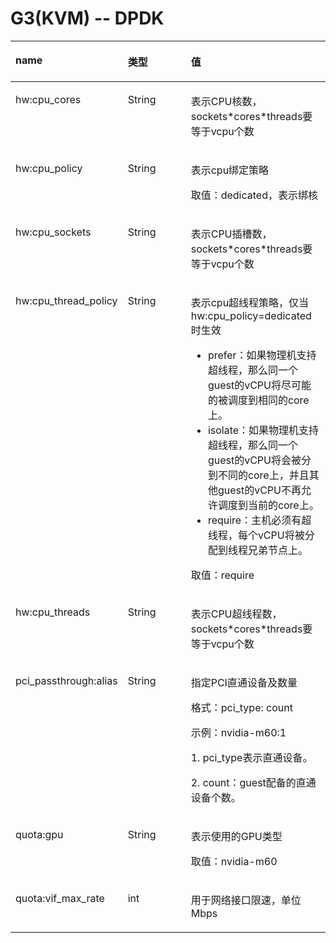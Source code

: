 # G3\(KVM\)  -- DPDK<a name="ZH-CN_TOPIC_0114104005"></a>

<a name="zh-cn_topic_0114079827_table58978167"></a>
<table><thead align="left"><tr id="zh-cn_topic_0114079827_row35162951"><th class="cellrowborder" valign="top" width="33%" id="mcps1.1.4.1.1"><p id="zh-cn_topic_0114079827_p29626789"><a name="zh-cn_topic_0114079827_p29626789"></a><a name="zh-cn_topic_0114079827_p29626789"></a>name</p>
</th>
<th class="cellrowborder" valign="top" width="22%" id="mcps1.1.4.1.2"><p id="zh-cn_topic_0114079827_p50959748"><a name="zh-cn_topic_0114079827_p50959748"></a><a name="zh-cn_topic_0114079827_p50959748"></a>类型</p>
</th>
<th class="cellrowborder" valign="top" width="45%" id="mcps1.1.4.1.3"><p id="zh-cn_topic_0114079827_p34098956"><a name="zh-cn_topic_0114079827_p34098956"></a><a name="zh-cn_topic_0114079827_p34098956"></a>值</p>
</th>
</tr>
</thead>
<tbody><tr id="zh-cn_topic_0114079827_row10552036"><td class="cellrowborder" valign="top" width="33%" headers="mcps1.1.4.1.1 "><p id="zh-cn_topic_0114079827_p49408564"><a name="zh-cn_topic_0114079827_p49408564"></a><a name="zh-cn_topic_0114079827_p49408564"></a>hw:cpu_cores</p>
</td>
<td class="cellrowborder" valign="top" width="22%" headers="mcps1.1.4.1.2 "><p id="zh-cn_topic_0114079827_p42670757"><a name="zh-cn_topic_0114079827_p42670757"></a><a name="zh-cn_topic_0114079827_p42670757"></a>String</p>
</td>
<td class="cellrowborder" valign="top" width="45%" headers="mcps1.1.4.1.3 "><p id="zh-cn_topic_0114079827_p33779294"><a name="zh-cn_topic_0114079827_p33779294"></a><a name="zh-cn_topic_0114079827_p33779294"></a>表示CPU核数，sockets*cores*threads要等于vcpu个数</p>
</td>
</tr>
<tr id="zh-cn_topic_0114079827_row35578198"><td class="cellrowborder" valign="top" width="33%" headers="mcps1.1.4.1.1 "><p id="zh-cn_topic_0114079827_p63261775"><a name="zh-cn_topic_0114079827_p63261775"></a><a name="zh-cn_topic_0114079827_p63261775"></a>hw:cpu_policy</p>
</td>
<td class="cellrowborder" valign="top" width="22%" headers="mcps1.1.4.1.2 "><p id="zh-cn_topic_0114079827_p23930149"><a name="zh-cn_topic_0114079827_p23930149"></a><a name="zh-cn_topic_0114079827_p23930149"></a>String</p>
</td>
<td class="cellrowborder" valign="top" width="45%" headers="mcps1.1.4.1.3 "><p id="zh-cn_topic_0114079827_p59293887"><a name="zh-cn_topic_0114079827_p59293887"></a><a name="zh-cn_topic_0114079827_p59293887"></a>表示cpu绑定策略</p>
<p id="zh-cn_topic_0114079827_p63882937"><a name="zh-cn_topic_0114079827_p63882937"></a><a name="zh-cn_topic_0114079827_p63882937"></a>取值：dedicated，表示绑核</p>
</td>
</tr>
<tr id="zh-cn_topic_0114079827_row38075525"><td class="cellrowborder" valign="top" width="33%" headers="mcps1.1.4.1.1 "><p id="zh-cn_topic_0114079827_p64218721"><a name="zh-cn_topic_0114079827_p64218721"></a><a name="zh-cn_topic_0114079827_p64218721"></a>hw:cpu_sockets</p>
</td>
<td class="cellrowborder" valign="top" width="22%" headers="mcps1.1.4.1.2 "><p id="zh-cn_topic_0114079827_p34333880"><a name="zh-cn_topic_0114079827_p34333880"></a><a name="zh-cn_topic_0114079827_p34333880"></a>String</p>
</td>
<td class="cellrowborder" valign="top" width="45%" headers="mcps1.1.4.1.3 "><p id="zh-cn_topic_0114079827_p29580916"><a name="zh-cn_topic_0114079827_p29580916"></a><a name="zh-cn_topic_0114079827_p29580916"></a>表示CPU插槽数，sockets*cores*threads要等于vcpu个数</p>
</td>
</tr>
<tr id="zh-cn_topic_0114079827_row64901660"><td class="cellrowborder" valign="top" width="33%" headers="mcps1.1.4.1.1 "><p id="zh-cn_topic_0114079827_p22543082"><a name="zh-cn_topic_0114079827_p22543082"></a><a name="zh-cn_topic_0114079827_p22543082"></a>hw:cpu_thread_policy</p>
</td>
<td class="cellrowborder" valign="top" width="22%" headers="mcps1.1.4.1.2 "><p id="zh-cn_topic_0114079827_p14050320"><a name="zh-cn_topic_0114079827_p14050320"></a><a name="zh-cn_topic_0114079827_p14050320"></a>String</p>
</td>
<td class="cellrowborder" valign="top" width="45%" headers="mcps1.1.4.1.3 "><p id="zh-cn_topic_0114079827_p64334135"><a name="zh-cn_topic_0114079827_p64334135"></a><a name="zh-cn_topic_0114079827_p64334135"></a>表示cpu超线程策略，仅当hw:cpu_policy=dedicated时生效</p>
<a name="ul45594585397"></a><a name="ul45594585397"></a><ul id="ul45594585397"><li>prefer：如果物理机支持超线程，那么同一个guest的vCPU将尽可能的被调度到相同的core上。</li><li>isolate：如果物理机支持超线程，那么同一个guest的vCPU将会被分到不同的core上，并且其他guest的vCPU不再允许调度到当前的core上。</li><li>require：主机必须有超线程，每个vCPU将被分配到线程兄弟节点上。</li></ul>
<p id="zh-cn_topic_0114079827_p48616614"><a name="zh-cn_topic_0114079827_p48616614"></a><a name="zh-cn_topic_0114079827_p48616614"></a>取值：require</p>
</td>
</tr>
<tr id="zh-cn_topic_0114079827_row34896348"><td class="cellrowborder" valign="top" width="33%" headers="mcps1.1.4.1.1 "><p id="zh-cn_topic_0114079827_p8031928"><a name="zh-cn_topic_0114079827_p8031928"></a><a name="zh-cn_topic_0114079827_p8031928"></a>hw:cpu_threads</p>
</td>
<td class="cellrowborder" valign="top" width="22%" headers="mcps1.1.4.1.2 "><p id="zh-cn_topic_0114079827_p46606392"><a name="zh-cn_topic_0114079827_p46606392"></a><a name="zh-cn_topic_0114079827_p46606392"></a>String</p>
</td>
<td class="cellrowborder" valign="top" width="45%" headers="mcps1.1.4.1.3 "><p id="zh-cn_topic_0114079827_p17021380"><a name="zh-cn_topic_0114079827_p17021380"></a><a name="zh-cn_topic_0114079827_p17021380"></a>表示CPU超线程数，sockets*cores*threads要等于vcpu个数</p>
</td>
</tr>
<tr id="zh-cn_topic_0114079827_row18974699"><td class="cellrowborder" valign="top" width="33%" headers="mcps1.1.4.1.1 "><p id="zh-cn_topic_0114079827_p60555637"><a name="zh-cn_topic_0114079827_p60555637"></a><a name="zh-cn_topic_0114079827_p60555637"></a>pci_passthrough:alias</p>
</td>
<td class="cellrowborder" valign="top" width="22%" headers="mcps1.1.4.1.2 "><p id="zh-cn_topic_0114079827_p6059584"><a name="zh-cn_topic_0114079827_p6059584"></a><a name="zh-cn_topic_0114079827_p6059584"></a>String</p>
</td>
<td class="cellrowborder" valign="top" width="45%" headers="mcps1.1.4.1.3 "><p id="zh-cn_topic_0114079827_p21064308"><a name="zh-cn_topic_0114079827_p21064308"></a><a name="zh-cn_topic_0114079827_p21064308"></a>指定PCI直通设备及数量</p>
<p id="zh-cn_topic_0114079827_p55361044"><a name="zh-cn_topic_0114079827_p55361044"></a><a name="zh-cn_topic_0114079827_p55361044"></a>格式：pci_type: count</p>
<p id="zh-cn_topic_0114079827_p28487351"><a name="zh-cn_topic_0114079827_p28487351"></a><a name="zh-cn_topic_0114079827_p28487351"></a>示例：nvidia-m60:1</p>
<p id="zh-cn_topic_0114079827_p55059575"><a name="zh-cn_topic_0114079827_p55059575"></a><a name="zh-cn_topic_0114079827_p55059575"></a>1. pci_type表示直通设备。</p>
<p id="zh-cn_topic_0114079827_p25774132"><a name="zh-cn_topic_0114079827_p25774132"></a><a name="zh-cn_topic_0114079827_p25774132"></a>2. count：guest配备的直通设备个数。</p>
</td>
</tr>
<tr id="zh-cn_topic_0114079827_row30640599"><td class="cellrowborder" valign="top" width="33%" headers="mcps1.1.4.1.1 "><p id="zh-cn_topic_0114079827_p65969435"><a name="zh-cn_topic_0114079827_p65969435"></a><a name="zh-cn_topic_0114079827_p65969435"></a>quota:gpu</p>
</td>
<td class="cellrowborder" valign="top" width="22%" headers="mcps1.1.4.1.2 "><p id="zh-cn_topic_0114079827_p41924012"><a name="zh-cn_topic_0114079827_p41924012"></a><a name="zh-cn_topic_0114079827_p41924012"></a>String</p>
</td>
<td class="cellrowborder" valign="top" width="45%" headers="mcps1.1.4.1.3 "><p id="zh-cn_topic_0114079827_p40401777"><a name="zh-cn_topic_0114079827_p40401777"></a><a name="zh-cn_topic_0114079827_p40401777"></a>表示使用的GPU类型</p>
<p id="zh-cn_topic_0114079827_p28071674"><a name="zh-cn_topic_0114079827_p28071674"></a><a name="zh-cn_topic_0114079827_p28071674"></a>取值：nvidia-m60</p>
</td>
</tr>
<tr id="zh-cn_topic_0114079827_row51318482"><td class="cellrowborder" valign="top" width="33%" headers="mcps1.1.4.1.1 "><p id="zh-cn_topic_0114079827_p63156409"><a name="zh-cn_topic_0114079827_p63156409"></a><a name="zh-cn_topic_0114079827_p63156409"></a>quota:vif_max_rate</p>
</td>
<td class="cellrowborder" valign="top" width="22%" headers="mcps1.1.4.1.2 "><p id="zh-cn_topic_0114079827_p15395467"><a name="zh-cn_topic_0114079827_p15395467"></a><a name="zh-cn_topic_0114079827_p15395467"></a>int</p>
</td>
<td class="cellrowborder" valign="top" width="45%" headers="mcps1.1.4.1.3 "><p id="zh-cn_topic_0114079827_p39073330"><a name="zh-cn_topic_0114079827_p39073330"></a><a name="zh-cn_topic_0114079827_p39073330"></a>用于网络接口限速，单位Mbps</p>
</td>
</tr>
</tbody>
</table>

